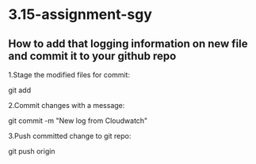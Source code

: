 # 3.15-assignment-sgy
## How to add that logging information on new file and commit it to your github repo
1.Stage the modified files for commit:

git add <path-to-modified-files>


2.Commit changes with a message:

git commit -m "New log from Cloudwatch"


3.Push committed change to git repo:

git push origin